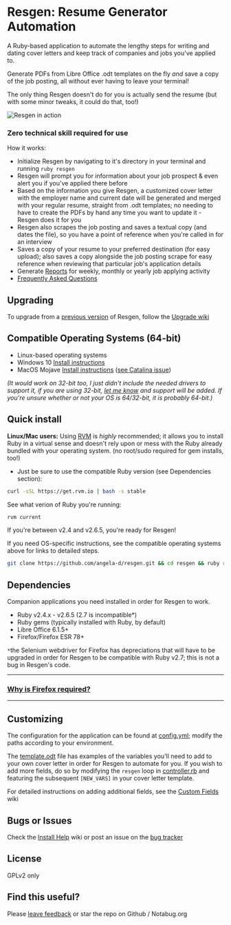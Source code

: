 # Resgen: Resume Generator Automation

A Ruby-based application to automate the lengthy steps for writing and dating cover letters and keep track of companies and jobs you've applied to.

Generate PDFs from Libre Office .odt templates on the fly *and* save a copy of the job posting, all without ever having to leave your terminal!

The only thing Resgen doesn't do for you is actually send the resume (but with some minor tweaks, it could do that, too!)

![Resgen in action](resgen.gif)

### Zero technical skill required for use
How it works:

- Initialize Resgen by navigating to it's directory in your terminal and running `ruby resgen`
- Resgen will prompt you for information about your job prospect &amp; even alert you if you've applied there before
- Based on the information you give Resgen, a customized cover letter with the employer name and current date will be generated and merged with your regular resume, straight from .odt templates; no needing to have to create the PDFs by hand any time you want to update it - Resgen does it for you
- Resgen also scrapes the job posting and saves a textual copy (and dates the  file), so you have a point of reference when you're called in for an interview
- Saves a copy of your resume to your preferred destination (for easy upload); also saves a copy alongside the job posting scrape for easy reference when reviewing that particular job's application details
- Generate [Reports](../../wiki/Reports) for weekly, monthly or yearly job applying activity
- [Frequently Asked Questions](../../wiki/FAQ)

## Upgrading
To upgrade from a [previous version](CHANGELOG.md) of Resgen, follow the [Upgrade wiki](../../wiki/Upgrading)

## Compatible Operating Systems (64-bit)
- Linux-based operating systems
- Windows 10 [Install instructions](../../wiki/Windows-Install)
- MacOS Mojave [Install instructions](../../wiki/Mac-Install) ([see Catalina issue](https://github.com/mozilla/geckodriver/releases/tag/v0.27.0))

*(It would work on 32-bit too, I just didn't include the needed drivers to support it, if you are using 32-bit, [let me know](../../issues) and support will be added.  If you're unsure whether or not your OS is 64/32-bit, it is probably 64-bit.)*

## Quick install
**Linux/Mac users:** Using [RVM](https://rvm.io/) is *highly* recommended; it allows you to install Ruby in a virtual sense and doesn't rely upon or mess with the Ruby already bundled with your operating system. (no root/sudo required for gem installs, too!)
- Just be sure to use the compatible Ruby version (see Dependencies section):
```bash
curl -sSL https://get.rvm.io | bash -s stable
```
See what verion of Ruby you're running:
```bash
rvm current
```
If you're between v2.4 and v2.6.5, you're ready for Resgen!

If you need OS-specific instructions, see the compatible operating systems above for links to detailed steps.
```bash
git clone https://github.com/angela-d/resgen.git && cd resgen && ruby resgen
```

## Dependencies
Companion applications you need installed in order for Resgen to work.

- Ruby v2.4.x - v2.6.5 (2.7 is incompatible*)
- Ruby gems (typically installed with Ruby, by default)
- Libre Office 6.1.5+
- Firefox/Firefox ESR 78+

`*`the Selenium webdriver for Firefox has depreciations that will have to be upgraded in order for Resgen to be compatible with Ruby v2.7; this is not a bug in Resgen's code.

***

### [Why is Firefox required?](../../wiki/Why-Firefox)

***

## Customizing

The configuration for the application can be found at [config.yml](config.yml); modify the paths according to your environment.

The [template.odt](templates/template.odt) file has examples of the variables you'll need to add to your own cover letter in order for Resgen to automate for you.  If you wish to add more fields, do so by modifying the `resgen` loop in [controller.rb](classes/controller.rb) and featuring the subsequent `[NEW_VARS]` in your cover letter template.

For detailed instructions on adding additional fields, see the [Custom Fields](../../wiki/Custom-Fields) wiki

## Bugs or Issues
Check the [Install Help](../../wiki/install-help) wiki or post an issue on the [bug tracker](../../issues)

## License
GPLv2 only

## Find this useful?
Please [leave feedback](../../issues) or star the repo on Github / Notabug.org
